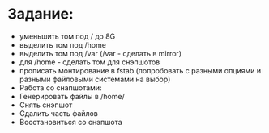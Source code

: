 # Задание:
* уменьшить том под / до 8G
* выделить том под /home
* выделить том под /var (/var - сделать в mirror)
* для /home - сделать том для снэпшотов
* прописать монтирование в fstab (попробовать с разными опциями и разными файловыми системами на выбор)
* Работа со снапшотами:
*   Генерировать файлы в /home/
*   Снять снэпшот
*   Сдалить часть файлов
*   Восстановиться со снэпшота
